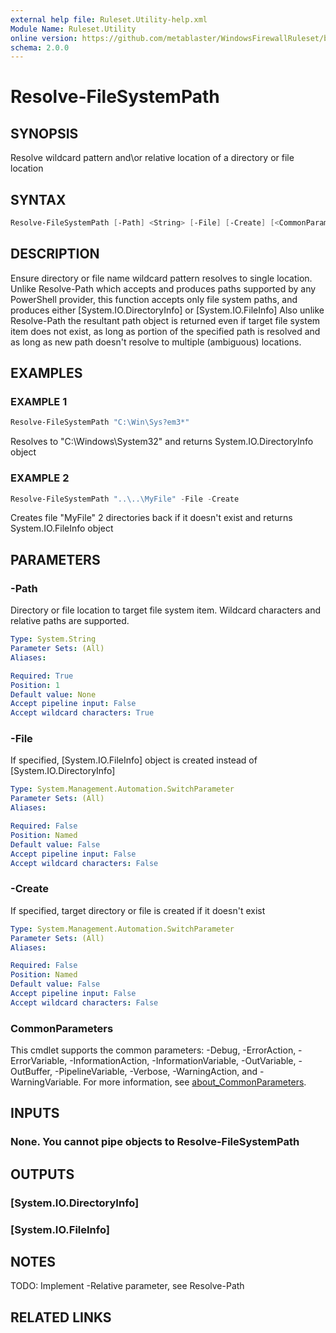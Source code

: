 ```yaml
---
external help file: Ruleset.Utility-help.xml
Module Name: Ruleset.Utility
online version: https://github.com/metablaster/WindowsFirewallRuleset/blob/master/Modules/Ruleset.Utility/Help/en-US/Resolve-FileSystemPath.md
schema: 2.0.0
---
```


# Resolve-FileSystemPath

## SYNOPSIS

Resolve wildcard pattern and\or relative location of a directory or file location

## SYNTAX

```powershell
Resolve-FileSystemPath [-Path] <String> [-File] [-Create] [<CommonParameters>]
```

## DESCRIPTION

Ensure directory or file name wildcard pattern resolves to single location.
Unlike Resolve-Path which accepts and produces paths supported by any PowerShell provider,
this function accepts only file system paths, and produces either \[System.IO.DirectoryInfo\] or
\[System.IO.FileInfo\]
Also unlike Resolve-Path the resultant path object is returned even if target file system item
does not exist, as long as portion of the specified path is resolved and as long as new path
doesn't resolve to multiple (ambiguous) locations.

## EXAMPLES

### EXAMPLE 1

```powershell
Resolve-FileSystemPath "C:\Win\Sys?em3*"
```

Resolves to "C:\Windows\System32" and returns System.IO.DirectoryInfo object

### EXAMPLE 2

```powershell
Resolve-FileSystemPath "..\..\MyFile" -File -Create
```

Creates file "MyFile" 2 directories back if it doesn't exist and returns System.IO.FileInfo object

## PARAMETERS

### -Path

Directory or file location to target file system item.
Wildcard characters and relative paths are supported.

```yaml
Type: System.String
Parameter Sets: (All)
Aliases:

Required: True
Position: 1
Default value: None
Accept pipeline input: False
Accept wildcard characters: True
```

### -File

If specified, \[System.IO.FileInfo\] object is created instead of \[System.IO.DirectoryInfo\]

```yaml
Type: System.Management.Automation.SwitchParameter
Parameter Sets: (All)
Aliases:

Required: False
Position: Named
Default value: False
Accept pipeline input: False
Accept wildcard characters: False
```

### -Create

If specified, target directory or file is created if it doesn't exist

```yaml
Type: System.Management.Automation.SwitchParameter
Parameter Sets: (All)
Aliases:

Required: False
Position: Named
Default value: False
Accept pipeline input: False
Accept wildcard characters: False
```

### CommonParameters

This cmdlet supports the common parameters: -Debug, -ErrorAction, -ErrorVariable, -InformationAction, -InformationVariable, -OutVariable, -OutBuffer, -PipelineVariable, -Verbose, -WarningAction, and -WarningVariable. For more information, see [about_CommonParameters](http://go.microsoft.com/fwlink/?LinkID=113216).

## INPUTS

### None. You cannot pipe objects to Resolve-FileSystemPath

## OUTPUTS

### [System.IO.DirectoryInfo]

### [System.IO.FileInfo]

## NOTES

TODO: Implement -Relative parameter, see Resolve-Path

## RELATED LINKS
